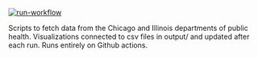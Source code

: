 [![run-workflow](https://github.com/hackerlikecomputer/IL-COVID-19-vaccine-data-scraper/actions/workflows/run.yml/badge.svg)](https://github.com/hackerlikecomputer/IL-COVID-19-vaccine-data-scraper/actions/workflows/run.yml)

Scripts to fetch data from the Chicago and Illinois departments of public health. Visualizations connected to csv files in output/ and updated after each run. Runs entirely on Github actions.
